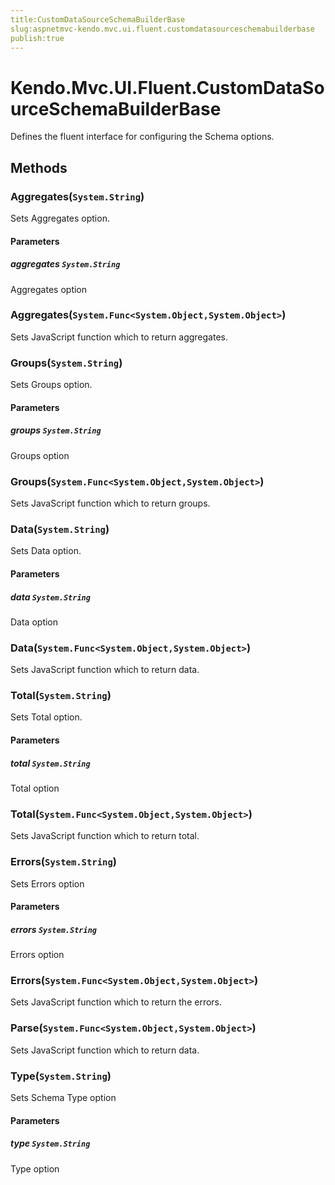 ```yaml
---
title:CustomDataSourceSchemaBuilderBase
slug:aspnetmvc-kendo.mvc.ui.fluent.customdatasourceschemabuilderbase
publish:true
---
```


# Kendo.Mvc.UI.Fluent.CustomDataSourceSchemaBuilderBase
Defines the fluent interface for configuring the Schema options.



## Methods

### Aggregates(`System.String`)
Sets Aggregates option.


#### Parameters

##### aggregates `System.String`
Aggregates option





### Aggregates(`System.Func<System.Object,System.Object>`)
Sets JavaScript function which to return aggregates.





### Groups(`System.String`)
Sets Groups option.


#### Parameters

##### groups `System.String`
Groups option





### Groups(`System.Func<System.Object,System.Object>`)
Sets JavaScript function which to return groups.





### Data(`System.String`)
Sets Data option.


#### Parameters

##### data `System.String`
Data option





### Data(`System.Func<System.Object,System.Object>`)
Sets JavaScript function which to return data.





### Total(`System.String`)
Sets Total option.


#### Parameters

##### total `System.String`
Total option





### Total(`System.Func<System.Object,System.Object>`)
Sets JavaScript function which to return total.





### Errors(`System.String`)
Sets Errors option


#### Parameters

##### errors `System.String`
Errors option





### Errors(`System.Func<System.Object,System.Object>`)
Sets JavaScript function which to return the errors.





### Parse(`System.Func<System.Object,System.Object>`)
Sets JavaScript function which to return data.





### Type(`System.String`)
Sets Schema Type option


#### Parameters

##### type `System.String`
Type option






